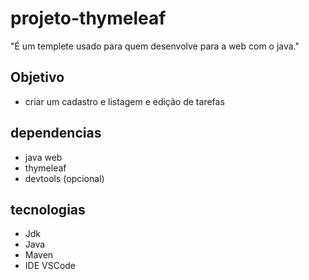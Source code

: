 # projeto-thymeleaf
"É um templete usado para quem desenvolve para a web com o java."
## Objetivo
* criar um cadastro e listagem e edição de tarefas
## dependencias
* java web
* thymeleaf
* devtools (opcional)
## tecnologias
* Jdk
* Java
* Maven
* IDE VSCode
